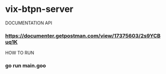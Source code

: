 # vix-btpn-server

DOCUMENTATION API
### https://documenter.getpostman.com/view/17375603/2s9YCBuq1K

HOW TO RUN
### go run main.goo
